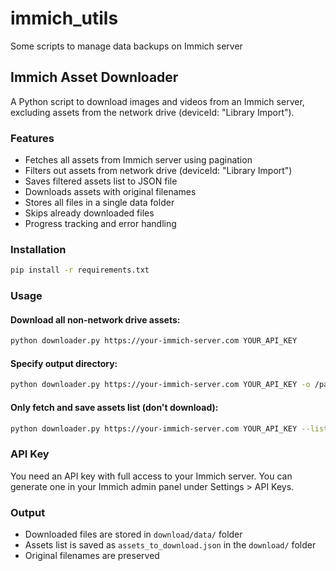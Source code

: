 # immich_utils
Some scripts to manage data backups on Immich server

## Immich Asset Downloader

A Python script to download images and videos from an Immich server, excluding assets from the network drive (deviceId: "Library Import").

### Features

- Fetches all assets from Immich server using pagination
- Filters out assets from network drive (deviceId: "Library Import")
- Saves filtered assets list to JSON file
- Downloads assets with original filenames
- Stores all files in a single data folder
- Skips already downloaded files
- Progress tracking and error handling

### Installation

```bash
pip install -r requirements.txt
```

### Usage

#### Download all non-network drive assets:
```bash
python downloader.py https://your-immich-server.com YOUR_API_KEY
```

#### Specify output directory:
```bash
python downloader.py https://your-immich-server.com YOUR_API_KEY -o /path/to/output
```

#### Only fetch and save assets list (don't download):
```bash
python downloader.py https://your-immich-server.com YOUR_API_KEY --list-only
```

### API Key

You need an API key with full access to your Immich server. You can generate one in your Immich admin panel under Settings > API Keys.

### Output

- Downloaded files are stored in `download/data/` folder
- Assets list is saved as `assets_to_download.json` in the `download/` folder
- Original filenames are preserved
